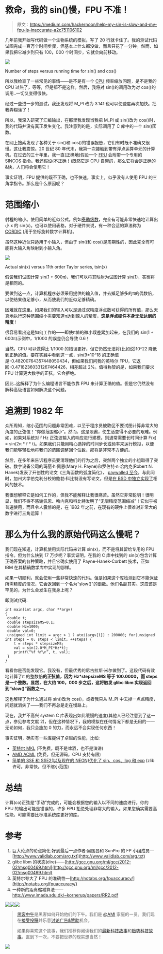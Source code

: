 # 救命，我的 sin()慢，FPU 不准！

> 原文：<https://medium.com/hackernoon/help-my-sin-is-slow-and-my-fpu-is-inaccurate-a2c751106102>

几年前我开始写代码做一个生物系统的模拟，写了 20 行就卡住了。我的测试代码试图完成一百万个时间步骤，但基本上什么都没做，而且只花了一分钟。然而，如果我把它减少到只有 100，000 个时间步，它就会向前移动。

![](img/fa9914e25b503155046447497b662f7b.png)

Number of steps versus running time for sin() and cos()

所以我检查了一些常见的事情——是不是有一个 [CPU](https://hackernoon.com/tagged/cpu) 频率缩放问题，是不是我的 CPU 过热了，等等，但是都不是这样。然后，我将对 sin()的调用改为对 cos()的调用..一切又变得很快。

经过一些进一步的测试，我还发现将 M_PI 改为 3.141 也可以使速度再次加快。把我弄糊涂了！

所以，我深入研究了汇编输出，在那里我发现当我把 M_PI 或 sin()改为 cos()时，我的代码并没有真正发生变化。我注意到的是，实际调用了 C 库中的一个 sin()函数。

在网上搜索发现了各种关于 sin()和 cos()的错误报告，它们有时既不准确又很慢。这让我震惊。20 世纪 80 年代末，我第一次接触到带有浮点运算单元的计算机。在过去的三十年里，我一直(正确地)假设一个 [FPU](https://hackernoon.com/tagged/fpu) 会附带一个专用的 SINCOS 指令。我还假设(不正确！)既然它是 CPU 自带的，那么它将会是正确的&快，人们将会使用它！

事实证明，FPU 提供的既不正确，也不快速。事实上，似乎没有人使用 FPU 的三角学指令。那么是什么原因呢？

# 范围缩小

射程的缩小。使用简单的近似公式，例如[泰勒级数](http://en.wikipedia.org/wiki/Taylor_series)，完全有可能非常快速地计算出小 x 的 sin(x)。也可以使用表格，对于硬件来说，有一种合适的算法称为 [CORDIC](http://en.wikipedia.org/wiki/CORDIC) (用于坐标旋转数字计算机)。

虽然这种近似只适用于小输入，但由于 sin()和 cos()是周期性的，因此完全有可能将大输入角映射到小输入角。

![](img/293d964d44e27269423e78343218a3ac.png)

Actual sin(x) versus 11th order Taylor series, tsin(x)

假设我们试图计算 sin(1 + 600π)，我们可以将其映射为试图计算 sin(1)，答案将是相同的。

要做到这一点，计算机程序必须采用提供的输入值，并去掉足够多的π的偶数倍，以使结果值足够小，从而使我们的近似足够精确。

困难就在这里。如果我们的输入可以是通过双精度浮点数可获得的所有值，那么天真地执行这种范围缩小需要知道π达到惊人的精度，**这是浮点硬件本身无法达到的精度**！

很容易看出这是如何工作的——即使π值的微小误差累加起来，在我们的 sin(1 + 600π)示例中，1/1000 的误差仍会导致 0.6！

当然，CPU 可以做得比 1/1000 的错误更好，但它仍然无法将(比如说)10^22 降低到正确的值。要在实践中看到这一点，sin(9*10^18 的正确值是-0.48200764357448050434，但如果我们问我的英特尔 FPU，它返回-0.47182360331267464426，相差超过 2%。值得称赞的是，如果我们要求 FPU 计算更大数字的正弦，它会拒绝。

因此..这解释了为什么编程语言不能依靠 FPU 来计算正确的值。但是它仍然没有解释高级语言如何解决这个问题。

# 追溯到 1982 年

众所周知，缩小范围的问题非常困难，以至于程序员被敦促不要试图计算非常大的角度的正弦值！“你做范围缩小”。然而，这是淡酱，使生活变得不必要的艰难。例如，如果对系统对 f Hz 正弦波输入的响应进行建模，则通常需要长时间计算 F(x) = sin(2π * f * t)。如果我们只能用精心选择的时间步长或频率来运行模拟，以便我们能够轻松地将我们的范围调整回个位数，那将是非常不方便的。

然后，在多年来告诉程序员要清理他们的行为之后，突然两个独立的小组取得了突破。数字设备公司的玛丽·h·佩恩(Mary H. Payne)和罗伯特·n·哈内克(Robert N. Hanek)发表了开创性的论文《三角函数的弧度简化》， [paywalled 至今](http://dl.acm.org/citation.cfm?id=1057602)。与此同时，加州大学伯克利分校的鲍勃·科比特没有写论文，但是[在 BSD 中独立实现了](http://ftp.netbsd.org/pub/NetBSD/NetBSD-current/src/lib/libm/arch/vax/n_sincos.S)相同的技术。

我很想解释它是如何工作的，但我不能解释让我很痛苦。虽然它非常聪明！很明显，我们不得不感谢佩恩、哈内克和科比特发明了“无限精度范围缩减”！它似乎被普遍使用，而且令人震惊的是，在 1982 年之前，在现有的硬件上很难对非常大的数字进行三角运算！

# 那么为什么我的原始代码这么慢呢？

我们现在知道，计算机使用实际代码来计算 sin(x)，而不是将其留给专用的 FPU 指令。但为什么快到 17 万步呢？事实证明，在我的 C 库中找到的 sin(x)包含计算正确答案的各种策略，并且它确实使用了 Payne-Hanek-Corbett 技术，正如 IBM 在其精确数学库中实现的那样。

如果一切顺利，就会使用一些非常快速的代码。但是如果这个库检测到它不能保证所需精度的情况，它会返回到一个名为“slow()”的函数。他们名副其实。这应该是罕见的，为什么会发生在我身上呢？

即测试代码:

```
int main(int argc, char **argv)
{
 double t;
 double stepsizeMS=0.1;
 double Hz=1000;
 double val=0;
 unsigned int limit = argc > 1 ? atoi(argv[1]) : 200000; for(unsigned int steps = 0; steps < limit; ++steps) {
    t = steps * stepsizeMS;
    val = sin(2.0*M_PI*Hz*t);
    printf(“%f %f\n”, t, val);
 }
}
```

看看你是否能发现它。我没有，但最优秀的尼古拉斯·米尔做到了。这段代码有效地计算了π 的整数倍**的正弦值，因为 Hz*stepsizeMS 等于 100.0000，而 steps 是一个整数。显然，在大约 100，000 步之后，这将触发 glibc libm 实现返回到“slow()”函数之一。**

这也解释了为什么通过将 sin()改为 cos()，或者我只从 M_PI 中去掉一点点精度，问题就消失了——我们不再总是走在慢路上。

现在，我并不高兴 system C 库表现出如此缓慢的速度(其他人已经注意到了这一点，参见参考文献 2)，但在这种情况下，我的模拟在任何情况下都是无用的——无论如何，我只会施加 0 的力，而永远不会实现任何东西！

事实证明，确实有一些库提供了卓越的性能，比如:

*   [英特尔 MKL](http://software.intel.com/en-us/intel-mkl/) (不免费，既不是啤酒，也不是演讲)
*   [AMD ACML](http://developer.amd.com/tools-and-sdks/cpu-development/amd-core-math-library-acml/) (免费，但无源码，CPU 支持有限)
*   [简单的 SSE 和 SSE2(以及现在的 NEON)优化了 sin、cos、log 和 exp](http://gruntthepeon.free.fr/ssemath/) (zlib 许可，非常快，但不缩小范围)

# 总结

计算(co)正弦是“手动”完成的，可能会根据您的输入以不同的速度进行。你的 FPU 的输出可能是错误的，许多 FPU 拒绝处理非常大的输入。如果您确实需要高性能，可能需要比标准系统库更好的库。

# 参考

1.  巨大论点的论点简化:好到最后一点作者:吴国昌和 SunPro 的 FP 小组成员—[http://www.validlab.com/arg.txt](http://www.validlab.com/arg.txt)
2.  glibc libm 的状态(dire)——[http://gcc.gnu.org/ml/gcc/2012-02/msg00469.html](http://gcc.gnu.org/ml/gcc/2012-02/msg00469.html)
3.  英特尔夸大了 FPU 的准确性—[http://notabs.org/fpuaccuracy/](http://notabs.org/fpuaccuracy/)
4.  一种新的距离缩减算法——http://www.imada.sdu.dk/~kornerup/papers/RR2.pdf

[![](img/50ef4044ecd4e250b5d50f368b775d38.png)](http://bit.ly/HackernoonFB)[![](img/979d9a46439d5aebbdcdca574e21dc81.png)](https://goo.gl/k7XYbx)[![](img/2930ba6bd2c12218fdbbf7e02c8746ff.png)](https://goo.gl/4ofytp)

> [黑客中午](http://bit.ly/Hackernoon)是黑客如何开始他们的下午。我们是 [@AMI](http://bit.ly/atAMIatAMI) 家庭的一员。我们现在[接受投稿](http://bit.ly/hackernoonsubmission)并乐意[讨论广告&赞助](mailto:partners@amipublications.com)机会。
> 
> 如果你喜欢这个故事，我们推荐你阅读我们的[最新科技故事](http://bit.ly/hackernoonlatestt)和[趋势科技故事](https://hackernoon.com/trending)。直到下一次，不要把世界的现实想当然！

![](img/be0ca55ba73a573dce11effb2ee80d56.png)
